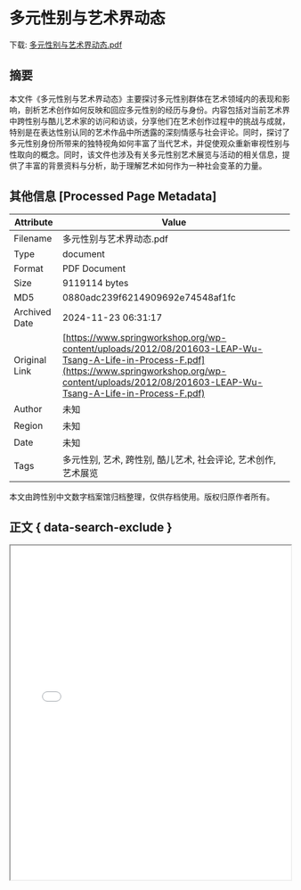# 多元性别与艺术界动态

<!-- tcd_download_link -->
下载: <a href="../多元性别与艺术界动态.pdf" download>多元性别与艺术界动态.pdf</a>
<!-- tcd_download_link_end -->

## 摘要

<!-- tcd_abstract -->
本文件《多元性别与艺术界动态》主要探讨多元性别群体在艺术领域内的表现和影响，剖析艺术创作如何反映和回应多元性别的经历与身份。内容包括对当前艺术界中跨性别与酷儿艺术家的访问和访谈，分享他们在艺术创作过程中的挑战与成就，特别是在表达性别认同的艺术作品中所透露的深刻情感与社会评论。同时，探讨了多元性别身份所带来的独特视角如何丰富了当代艺术，并促使观众重新审视性别与性取向的概念。同时，该文件也涉及有关多元性别艺术展览与活动的相关信息，提供了丰富的背景资料与分析，助于理解艺术如何作为一种社会变革的力量。

<!-- tcd_abstract_end -->

## 其他信息 [Processed Page Metadata]

| Attribute       | Value                                  |
|-----------------|----------------------------------------|
| Filename        | 多元性别与艺术界动态.pdf                             |
| Type            | document                                 |
| Format          | PDF Document                               |
| Size            | 9119114 bytes                           |
| MD5             | 0880adc239f6214909692e74548af1fc                                  |
| Archived Date   | 2024-11-23 06:31:17                             |
| Original Link   | [https://www.springworkshop.org/wp-content/uploads/2012/08/201603-LEAP-Wu-Tsang-A-Life-in-Process-F.pdf](https://www.springworkshop.org/wp-content/uploads/2012/08/201603-LEAP-Wu-Tsang-A-Life-in-Process-F.pdf)                         |
| Author          | 未知                               |
| Region          | 未知                               |
| Date            | 未知                                 |
| Tags            | 多元性别, 艺术, 跨性别, 酷儿艺术, 社会评论, 艺术创作, 艺术展览                                 |

本文由跨性别中文数字档案馆归档整理，仅供存档使用。版权归原作者所有。


## 正文 { data-search-exclude }

<!-- tcd_main_text -->
<iframe src="../多元性别与艺术界动态.pdf" width="100%" height="600px">
    <p>无法显示PDF，请下载查看。</p>
</iframe>
<!-- tcd_main_text_end -->

